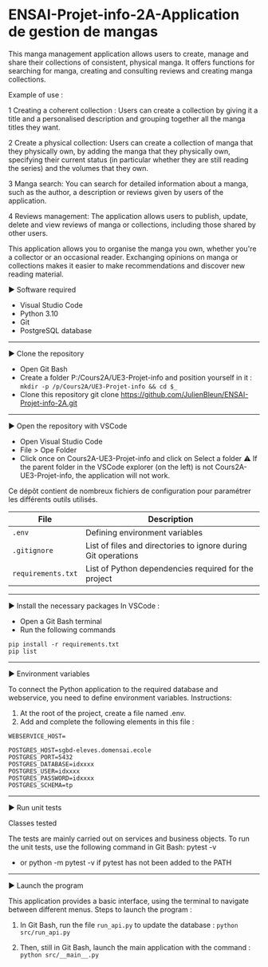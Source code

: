 # ENSAI-Projet-info-2A-Application de gestion de mangas

This manga management application allows users to create, manage and share their collections of consistent, physical manga. It offers functions for searching for manga, creating and consulting reviews and creating manga collections.

Example of use :

1 Creating a coherent collection : Users can create a collection by giving it a title and a personalised description and grouping together all the manga titles they want.

2 Create a physical collection: Users can create a collection of manga that they physically own, by adding the manga that they physically own, specifying their current status (in particular whether they are still reading the series) and the volumes that they own.

3 Manga search: You can search for detailed information about a manga, such as the author, a description or reviews given by users of the application.

4 Reviews management: The application allows users to publish, update, delete and view reviews of manga or collections, including those shared by other users.

This application allows you to organise the manga you own, whether you're a collector or an occasional reader. Exchanging opinions on manga or collections makes it easier to make recommendations and discover new reading material.

▶️ Software required

- Visual Studio Code
- Python 3.10
- Git
- PostgreSQL database

---

▶️ Clone the repository
- Open Git Bash
- Create a folder P:/Cours2A/UE3-Projet-info and position yourself in it :
  ```mkdir -p /p/Cours2A/UE3-Projet-info && cd $_ ```
- Clone this repository
git clone https://github.com/JulienBleun/ENSAI-Projet-info-2A.git

---

▶️ Open the repository with VSCode
- Open Visual Studio Code
- File > Ope Folder
- Click once on Cours2A-UE3-Projet-info and click on Select a folder
⚠️ If the parent folder in the VSCode explorer (on the left) is not Cours2A-UE3-Projet-info, the application will not work.

Ce dépôt contient de nombreux fichiers de configuration pour paramétrer les différents outils utilisés.

| File                  | Description                                         |
|--------------------------|-----------------------------------------------------|
| `.env`                   | Defining environment variables              |
| `.gitignore`             | List of files and directories to ignore during Git operations |
| `requirements.txt`       | List of Python dependencies required for the project |


---


▶️ Install the necessary packages
In VSCode :

 - Open a Git Bash terminal
 - Run the following commands

```
pip install -r requirements.txt
pip list
```

---

▶️ Environment variables

To connect the Python application to the required database and webservice, you need to define environment variables.
Instructions:
  1. At the root of the project, create a file named .env.
  2. Add and complete the following elements in this file :

  ```
  WEBSERVICE_HOST=

  POSTGRES_HOST=sgbd-eleves.domensai.ecole
  POSTGRES_PORT=5432
  POSTGRES_DATABASE=idxxxx
  POSTGRES_USER=idxxxx
  POSTGRES_PASSWORD=idxxxx
  POSTGRES_SCHEMA=tp

  ```

---
▶️ Run unit tests

Classes tested

The tests are mainly carried out on services and business objects.
To run the unit tests, use the following command in Git Bash: pytest -v
- or python -m pytest -v if pytest has not been added to the PATH

---

▶️ Launch the program

This application provides a basic interface, using the terminal to navigate between different menus.
Steps to launch the program :

   1. In Git Bash, run the file `run_api.py` to update the database :
     ``` python src/run_api.py ```

   2. Then, still in Git Bash, launch the main application with the command : 
     ```python src/__main__.py```
    
